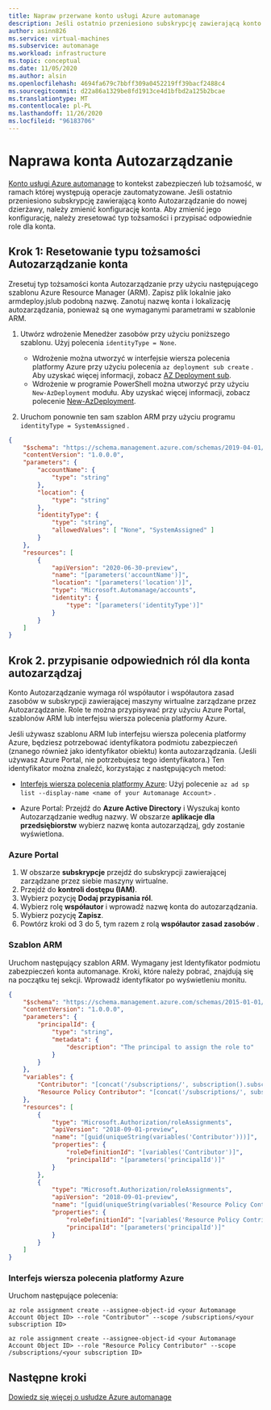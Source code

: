 ```yaml
---
title: Napraw przerwane konto usługi Azure automanage
description: Jeśli ostatnio przeniesiono subskrypcję zawierającą konto Autozarządzanie do nowej dzierżawy, należy ją ponownie skonfigurować. W tym artykule dowiesz się, jak.
author: asinn826
ms.service: virtual-machines
ms.subservice: automanage
ms.workload: infrastructure
ms.topic: conceptual
ms.date: 11/05/2020
ms.author: alsin
ms.openlocfilehash: 4694fa679c7bbff309a0452219ff39bacf2488c4
ms.sourcegitcommit: d22a86a1329be8fd1913ce4d1bfbd2a125b2bcae
ms.translationtype: MT
ms.contentlocale: pl-PL
ms.lasthandoff: 11/26/2020
ms.locfileid: "96183706"
---
```

# <a name="repair-an-automanage-account"></a>Naprawa konta Autozarządzanie
[Konto usługi Azure automanage](./automanage-virtual-machines.md#automanage-account) to kontekst zabezpieczeń lub tożsamość, w ramach której występują operacje zautomatyzowane. Jeśli ostatnio przeniesiono subskrypcję zawierającą konto Autozarządzanie do nowej dzierżawy, należy zmienić konfigurację konta. Aby zmienić jego konfigurację, należy zresetować typ tożsamości i przypisać odpowiednie role dla konta.

## <a name="step-1-reset-the-automanage-account-identity-type"></a>Krok 1: Resetowanie typu tożsamości Autozarządzanie konta
Zresetuj typ tożsamości konta Autozarządzanie przy użyciu następującego szablonu Azure Resource Manager (ARM). Zapisz plik lokalnie jako armdeploy.jslub podobną nazwę. Zanotuj nazwę konta i lokalizację autozarządzania, ponieważ są one wymaganymi parametrami w szablonie ARM.

1. Utwórz wdrożenie Menedżer zasobów przy użyciu poniższego szablonu. Użyj polecenia `identityType = None`.
    * Wdrożenie można utworzyć w interfejsie wiersza polecenia platformy Azure przy użyciu polecenia `az deployment sub create` . Aby uzyskać więcej informacji, zobacz [AZ Deployment sub](/cli/azure/deployment/sub).
    * Wdrożenie w programie PowerShell można utworzyć przy użyciu `New-AzDeployment` modułu. Aby uzyskać więcej informacji, zobacz polecenie [New-AzDeployment](/powershell/module/az.resources/new-azdeployment).

1. Uruchom ponownie ten sam szablon ARM przy użyciu programu `identityType = SystemAssigned` .

```json
{
    "$schema": "https://schema.management.azure.com/schemas/2019-04-01/deploymentTemplate.json#",
    "contentVersion": "1.0.0.0",
    "parameters": {
        "accountName": {
            "type": "string"
        },
        "location": {
            "type": "string"
        },
        "identityType": {
            "type": "string",
            "allowedValues": [ "None", "SystemAssigned" ]
        }
    },
    "resources": [
        {
            "apiVersion": "2020-06-30-preview",
            "name": "[parameters('accountName')]",
            "location": "[parameters('location')]",
            "type": "Microsoft.Automanage/accounts",
            "identity": {
                "type": "[parameters('identityType')]"
            }
        }
    ]
}

```

## <a name="step-2-assign-appropriate-roles-for-the-automanage-account"></a>Krok 2. przypisanie odpowiednich ról dla konta autozarządzaj
Konto Autozarządzanie wymaga ról współautor i współautora zasad zasobów w subskrypcji zawierającej maszyny wirtualne zarządzane przez Autozarządzanie. Role te można przypisywać przy użyciu Azure Portal, szablonów ARM lub interfejsu wiersza polecenia platformy Azure.

Jeśli używasz szablonu ARM lub interfejsu wiersza polecenia platformy Azure, będziesz potrzebować identyfikatora podmiotu zabezpieczeń (znanego również jako identyfikator obiektu) konta autozarządzania. (Jeśli używasz Azure Portal, nie potrzebujesz tego identyfikatora.) Ten identyfikator można znaleźć, korzystając z następujących metod:

- [Interfejs wiersza polecenia platformy Azure](/cli/azure/ad/sp): Użyj polecenie `az ad sp list --display-name <name of your Automanage Account>` .

- Azure Portal: Przejdź do **Azure Active Directory** i Wyszukaj konto Autozarządzanie według nazwy. W obszarze **aplikacje dla przedsiębiorstw** wybierz nazwę konta autozarządzaj, gdy zostanie wyświetlona.

### <a name="azure-portal"></a>Azure Portal
1. W obszarze **subskrypcje** przejdź do subskrypcji zawierającej zarządzane przez siebie maszyny wirtualne.
1. Przejdź do **kontroli dostępu (IAM)**.
1. Wybierz pozycję **Dodaj przypisania ról**.
1. Wybierz rolę **współautor** i wprowadź nazwę konta do autozarządzania.
1. Wybierz pozycję **Zapisz**.
1. Powtórz kroki od 3 do 5, tym razem z rolą **współautor zasad zasobów** .

### <a name="arm-template"></a>Szablon ARM
Uruchom następujący szablon ARM. Wymagany jest Identyfikator podmiotu zabezpieczeń konta automanage. Kroki, które należy pobrać, znajdują się na początku tej sekcji. Wprowadź identyfikator po wyświetleniu monitu.

```json
{
    "$schema": "https://schema.management.azure.com/schemas/2015-01-01/deploymentTemplate.json#",
    "contentVersion": "1.0.0.0",
    "parameters": {
        "principalId": {
            "type": "string",
            "metadata": {
                "description": "The principal to assign the role to"
            }
        }
    },
    "variables": {
        "Contributor": "[concat('/subscriptions/', subscription().subscriptionId, '/providers/Microsoft.Authorization/roleDefinitions/', 'b24988ac-6180-42a0-ab88-20f7382dd24c')]",
        "Resource Policy Contributor": "[concat('/subscriptions/', subscription().subscriptionId, '/providers/Microsoft.Authorization/roleDefinitions/', '36243c78-bf99-498c-9df9-86d9f8d28608')]"
    },
    "resources": [
        {
            "type": "Microsoft.Authorization/roleAssignments",
            "apiVersion": "2018-09-01-preview",
            "name": "[guid(uniqueString(variables('Contributor')))]",
            "properties": {
                "roleDefinitionId": "[variables('Contributor')]",
                "principalId": "[parameters('principalId')]"
            }
        },
        {
            "type": "Microsoft.Authorization/roleAssignments",
            "apiVersion": "2018-09-01-preview",
            "name": "[guid(uniqueString(variables('Resource Policy Contributor')))]",
            "properties": {
                "roleDefinitionId": "[variables('Resource Policy Contributor')]",
                "principalId": "[parameters('principalId')]"
            }
        }
    ]
}
```

### <a name="azure-cli"></a>Interfejs wiersza polecenia platformy Azure
Uruchom następujące polecenia:

```azurecli
az role assignment create --assignee-object-id <your Automanage Account Object ID> --role "Contributor" --scope /subscriptions/<your subscription ID>

az role assignment create --assignee-object-id <your Automanage Account Object ID> --role "Resource Policy Contributor" --scope /subscriptions/<your subscription ID>
```

## <a name="next-steps"></a>Następne kroki
[Dowiedz się więcej o usłudze Azure automanage](./automanage-virtual-machines.md)